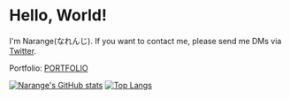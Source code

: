 # Hello, World!

I'm Narange(なれんじ). If you want to contact me, please send me DMs via [Twitter](https://twitter.com/TheSecretOfPast).

Portfolio: [PORTFOLIO](https://narangelife.github.io/)

[![Narange's GitHub stats](https://github-readme-stats.vercel.app/api?username=Narangelife&show_icons=true&theme=dark&count_private=true)](https://github.com/anuraghazra/github-readme-stats)
[![Top Langs](https://github-readme-stats.vercel.app/api/top-langs/?username=Narangelife&show_icons=true&theme=dark&count_private=true&langs_count=8)](https://github.com/anuraghazra/github-readme-stats)
